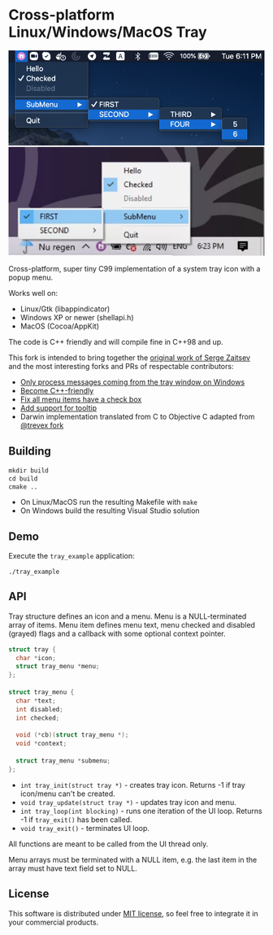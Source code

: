 # Cross-platform Linux/Windows/MacOS Tray

<img src="screenshot_macosx.png">

<img src="screenshot_windows.png">

Cross-platform, super tiny C99 implementation of a system tray icon with a popup menu.

Works well on:

* Linux/Gtk (libappindicator)
* Windows XP or newer (shellapi.h)
* MacOS (Cocoa/AppKit)

The code is C++ friendly and will compile fine in C++98 and up.

This fork is intended to bring together the [original work of Serge Zaitsev](https://github.com/zserge/tray) and the most interesting forks and PRs of respectable contributors:

* [Only process messages coming from the tray window on Windows](https://github.com/zserge/tray/pull/18)
* [Become C++-friendly](https://github.com/zserge/tray/pull/16)
* [Fix all menu items have a check box](https://github.com/zserge/tray/pull/11)
* [Add support for tooltip](https://github.com/zserge/tray/pull/11)
* Darwin implementation translated from C to Objective C adapted from [@trevex fork](https://github.com/trevex/tray)

## Building

```
mkdir build
cd build
cmake ..
```

* On Linux/MacOS run the resulting Makefile with `make`
* On Windows build the resulting Visual Studio solution

## Demo

Execute the `tray_example` application:

```
./tray_example
```

## API

Tray structure defines an icon and a menu.
Menu is a NULL-terminated array of items.
Menu item defines menu text, menu checked and disabled (grayed) flags and a
callback with some optional context pointer.

```c
struct tray {
  char *icon;
  struct tray_menu *menu;
};

struct tray_menu {
  char *text;
  int disabled;
  int checked;

  void (*cb)(struct tray_menu *);
  void *context;

  struct tray_menu *submenu;
};
```

* `int tray_init(struct tray *)` - creates tray icon. Returns -1 if tray icon/menu can't be created.
* `void tray_update(struct tray *)` - updates tray icon and menu.
* `int tray_loop(int blocking)` - runs one iteration of the UI loop. Returns -1 if `tray_exit()` has been called.
* `void tray_exit()` - terminates UI loop.

All functions are meant to be called from the UI thread only.

Menu arrays must be terminated with a NULL item, e.g. the last item in the
array must have text field set to NULL.

## License

This software is distributed under [MIT license](http://www.opensource.org/licenses/mit-license.php),
 so feel free to integrate it in your commercial products.

